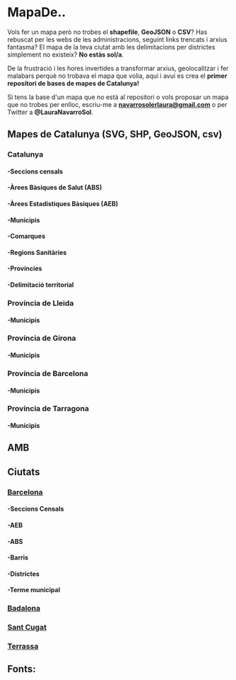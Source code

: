 # MapaDe..
Vols fer un mapa però no trobes el **shapefile**, **GeoJSON** o **CSV**? Has rebuscat per les webs de les administracions, seguint links trencats i arxius fantasma? El mapa de la teva ciutat amb les delimitacions per districtes simplement no existeix? **No estàs sol/a**. 

De la frustració i les hores invertides a transformar arxius, geolocalitzar i fer malabars perquè no trobava el mapa que volia, aquí i avui es crea el **primer repositori de bases de mapes de Catalunya!**

Si tens la base d'un mapa que no està al repositori o vols proposar un mapa que no trobes per enlloc, escriu-me a **navarrosolerlaura@gmail.com** o per Twitter a **@LauraNavarroSol**.

## Mapes de Catalunya (SVG, SHP, GeoJSON, csv)
### Catalunya
   #### -Seccions censals
   #### -Àrees Bàsiques de Salut (ABS)
   #### -Àrees Estadístiques Bàsiques (AEB)
   #### -Municipis
   #### -Comarques
   #### -Regions Sanitàries
   #### -Províncies
   #### -Delimitació territorial

### Província de Lleida
   #### -Municipis
### Província de Girona
   #### -Municipis
### Província de Barcelona
   #### -Municipis
### Província de Tarragona
   #### -Municipis

## AMB


## Ciutats
### [Barcelona](https://github.com/mapadatabase/hello-world/tree/main/Barcelona)
   #### -Seccions Censals
   #### -AEB
   #### -ABS
   #### -Barris
   #### -Districtes
   #### -Terme municipal
   
### [Badalona]()
### [Sant Cugat]()
### [Terrassa]()



Fonts: 
-



